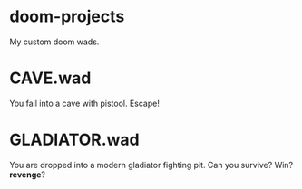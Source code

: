 # doom-projects

My custom doom wads.
# CAVE.wad

You fall into a cave with pistool. Escape!
# GLADIATOR.wad

You are dropped into a modern gladiator fighting pit. Can you survive? Win? __revenge__?
